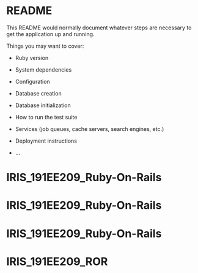 # README

This README would normally document whatever steps are necessary to get the
application up and running.

Things you may want to cover:

* Ruby version

* System dependencies

* Configuration

* Database creation

* Database initialization

* How to run the test suite

* Services (job queues, cache servers, search engines, etc.)

* Deployment instructions

* ...
# IRIS_191EE209_Ruby-On-Rails
# IRIS_191EE209_Ruby-On-Rails
# IRIS_191EE209_Ruby-On-Rails
# IRIS_191EE209_ROR
